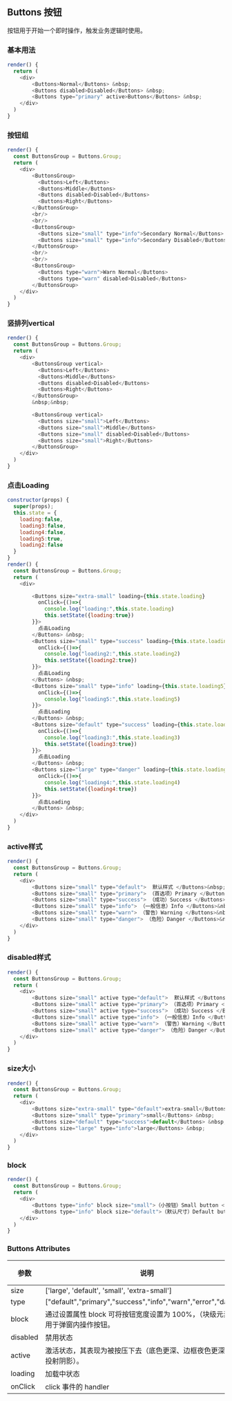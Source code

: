 ## Buttons 按钮

按钮用于开始一个即时操作，触发业务逻辑时使用。

### 基本用法

<!--DemoStart--> 
```js
render() {
  return (
    <div>
        <Buttons>Normal</Buttons> &nbsp;
        <Buttons disabled>Disabled</Buttons> &nbsp;
        <Buttons type="primary" active>Buttons</Buttons> &nbsp;
    </div>
  )
}
```
<!--End-->

### 按钮组

<!--DemoStart--> 
```js
render() {
  const ButtonsGroup = Buttons.Group;
  return (
    <div>
        <ButtonsGroup>
          <Buttons>Left</Buttons>
          <Buttons>Middle</Buttons>
          <Buttons disabled>Disabled</Buttons>
          <Buttons>Right</Buttons>
        </ButtonsGroup>
        <br/>
        <br/>
        <ButtonsGroup>
          <Buttons size="small" type="info">Secondary Normal</Buttons>
          <Buttons size="small" type="info">Secondary Disabled</Buttons>
        </ButtonsGroup>
        <br/>
        <br/>
        <ButtonsGroup>
          <Buttons type="warn">Warn Normal</Buttons>
          <Buttons type="warn" disabled>Disabled</Buttons>
        </ButtonsGroup>
    </div>
  )
}
```
<!--End-->

### 竖排列vertical

<!--DemoStart--> 
```js
render() {
  const ButtonsGroup = Buttons.Group;
  return (
    <div>
        <ButtonsGroup vertical>
          <Buttons>Left</Buttons>
          <Buttons>Middle</Buttons>
          <Buttons disabled>Disabled</Buttons>
          <Buttons>Right</Buttons>
        </ButtonsGroup>
        &nbsp;&nbsp;

        <ButtonsGroup vertical>
          <Buttons size="small">Left</Buttons>
          <Buttons size="small">Middle</Buttons>
          <Buttons size="small" disabled>Disabled</Buttons>
          <Buttons size="small">Right</Buttons>
        </ButtonsGroup>
    </div>
  )
}
```
<!--End-->

### 点击Loading

<!--DemoStart--> 
```js
constructor(props) {
  super(props);
  this.state = {
    loading:false,
    loading3:false,
    loading4:false,
    loading5:true,
    loading2:false
  }
}
render() {
  const ButtonsGroup = Buttons.Group;
  return (
    <div>

        <Buttons size="extra-small" loading={this.state.loading} 
          onClick={()=>{
            console.log("loading:",this.state.loading)
            this.setState({loading:true})
        }}>
          点击Loading
        </Buttons> &nbsp;
        <Buttons size="small" type="success" loading={this.state.loading2} 
          onClick={()=>{
            console.log("loading2:",this.state.loading2)
            this.setState({loading2:true})
        }}>
          点击Loading
        </Buttons> &nbsp;
        <Buttons size="small" type="info" loading={this.state.loading5} 
          onClick={()=>{
            console.log("loading5:",this.state.loading5)
        }}>
          点击Loading
        </Buttons> &nbsp;
        <Buttons size="default" type="success" loading={this.state.loading3} 
          onClick={()=>{
            console.log("loading3:",this.state.loading3)
            this.setState({loading3:true})
        }}>
          点击Loading
        </Buttons> &nbsp;
        <Buttons size="large" type="danger" loading={this.state.loading4} 
          onClick={()=>{
            console.log("loading4:",this.state.loading4)
            this.setState({loading4:true})
        }}>
          点击Loading
        </Buttons> &nbsp;
    </div>
  )
}
```
<!--End-->

### active样式

<!--DemoStart--> 
```js
render() {
  const ButtonsGroup = Buttons.Group;
  return (
    <div>
        <Buttons size="small" type="default">  默认样式 </Buttons>&nbsp;
        <Buttons size="small" type="primary"> （首选项）Primary </Buttons>&nbsp;
        <Buttons size="small" type="success"> （成功）Success </Buttons>&nbsp;
        <Buttons size="small" type="info"> （一般信息）Info </Buttons>&nbsp;
        <Buttons size="small" type="warn"> （警告）Warning </Buttons>&nbsp;
        <Buttons size="small" type="danger"> （危险）Danger </Buttons>&nbsp;
    </div>
  )
}
```
<!--End-->

### disabled样式

<!--DemoStart--> 
```js
render() {
  const ButtonsGroup = Buttons.Group;
  return (
    <div>
        <Buttons size="small" active type="default">  默认样式 </Buttons>&nbsp;
        <Buttons size="small" active type="primary"> （首选项）Primary </Buttons>&nbsp;
        <Buttons size="small" active type="success"> （成功）Success </Buttons>&nbsp;
        <Buttons size="small" active type="info"> （一般信息）Info </Buttons>&nbsp;
        <Buttons size="small" active type="warn"> （警告）Warning </Buttons>&nbsp;
        <Buttons size="small" active type="danger"> （危险）Danger </Buttons>&nbsp;
    </div>
  )
}
```
<!--End-->

### size大小

<!--DemoStart--> 
```js
render() {
  const ButtonsGroup = Buttons.Group;
  return (
    <div>
        <Buttons size="extra-small" type="default">extra-small</Buttons> &nbsp;
        <Buttons size="small" type="primary">small</Buttons> &nbsp;
        <Buttons size="default" type="success">default</Buttons> &nbsp;
        <Buttons size="large" type="info">large</Buttons> &nbsp;
    </div>
  )
}
```
<!--End-->

### block

<!--DemoStart--> 
```js
render() {
  const ButtonsGroup = Buttons.Group;
  return (
    <div>
        <Buttons type="info" block size="small">（小按钮）Small button </Buttons>
        <Buttons type="info" block size="default">（默认尺寸）Default button </Buttons>
    </div>
  )
}
```
<!--End-->


### Buttons Attributes

| 参数 | 说明 | 类型 | 默认值 |
|--------- |-------- |--------- |-------- |
| size | ['large', 'default', 'small', 'extra-small'] |string | - |
| type | ["default","primary","success","info","warn","error","danger"] |string | - |
| block | 通过设置属性 block 可将按钮宽度设置为 100%，（块级元素），常用于弹窗内操作按钮。 |boolean | false |
| disabled | 禁用状态 |boolean | false |
| active | 激活状态，其表现为被按压下去（底色更深、边框夜色更深、向内投射阴影）。 |boolean | false |
| loading | 加载中状态 | boolean | false |
| onClick | click 事件的 handler |function | - |